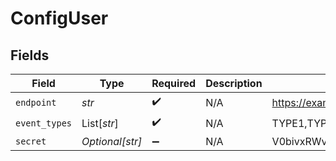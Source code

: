 # ConfigUser


## Fields

| Field                            | Type                             | Required                         | Description                      | Example                          |
| -------------------------------- | -------------------------------- | -------------------------------- | -------------------------------- | -------------------------------- |
| `endpoint`                       | *str*                            | :heavy_check_mark:               | N/A                              | https://example.com              |
| `event_types`                    | List[*str*]                      | :heavy_check_mark:               | N/A                              | TYPE1,TYPE2                      |
| `secret`                         | *Optional[str]*                  | :heavy_minus_sign:               | N/A                              | V0bivxRWveaoz08afqjU6Ko/jwO0Cb+3 |